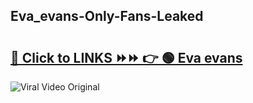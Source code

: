 
 ## Eva_evans-Only-Fans-Leaked

# <h2><a href="https://clipsfans.com/Eva_evans&ref=git">🔗 Click to LINKS ⏩⏩ 👉 🟢 Eva evans </a></h2>

<a href="https://clipsfans.com/Eva_evans&ref=git" rel="nofollow" data-target="animated-image.originalLink"><img src="https://i.ibb.co.com/xMMVF88/686577567.gif" alt="Viral Video Original" style="max-width: 100%; display: inline-block;" data-target="animated-image.originalImage"></a>
